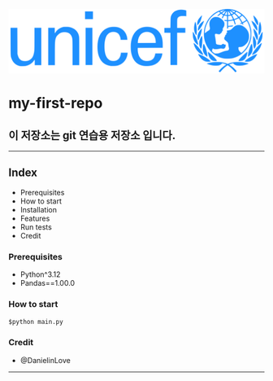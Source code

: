 ![](./src/logo1.png)
# my-first-repo
이 저장소는 git 연습용 저장소 입니다.
---
***

## Index
- Prerequisites
- How to start
- Installation
- Features
- Run tests
- Credit

### Prerequisites
- Python^3.12
- Pandas==1.00.0

### How to start
``` shell
$python main.py
```
### Credit
- @DanielinLove
___

